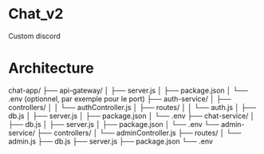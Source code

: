 # Chat_v2
Custom discord

# Architecture
chat-app/
├── api-gateway/
│   ├── server.js
│   ├── package.json
│   └── .env  (optionnel, par exemple pour le port)
├── auth-service/
│   ├── controllers/
│   │   └── authController.js
│   ├── routes/
│   │   └── auth.js
│   ├── db.js
│   ├── server.js
│   ├── package.json
│   └── .env
├── chat-service/
│   ├── db.js
│   ├── server.js
│   ├── package.json
│   └── .env
└── admin-service/
    ├── controllers/
    │   └── adminController.js
    ├── routes/
    │   └── admin.js
    ├── db.js
    ├── server.js
    ├── package.json
    └── .env
